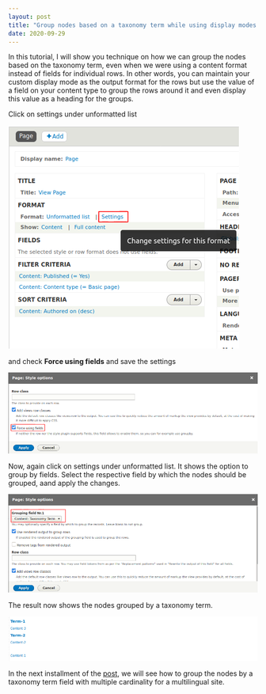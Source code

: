 ```yaml
---
layout: post
title: "Group nodes based on a taxonomy term while using display modes in views Part-1"
date: 2020-09-29
---
```

In this tutorial, I will show you technique on how we can group the nodes based on the taxonomy term, even when we were using a content format instead of fields for individual rows. In other words, you can maintain your custom display mode as the output format for the rows but use the value of a field on your content type to group the rows around it and even display this value as a heading for the groups.

Click on settings under unformatted list

![view-settings](/blog-29-sep/view-setting-1.png)

and check **Force using fields** and save the settings

![force-using-fields](/blog-29-sep/view-setting-2.png)

Now, again click on settings under unformatted list. It shows the option to group by fields. Select the respective field by which the nodes should be 
grouped, aand apply the changes.

![group-field](/blog-29-sep/view-setting-3.png)

The result now shows the nodes grouped by a taxonomy term.

![group-result](/blog-29-sep/view-setting-4.png)

In the next installment of the [post](https://prethiee.github.io/blog/2020/10/13/grouping-nodes-view-mode-2), we will see how to group the nodes by a taxonomy term field with multiple cardinality for a multilingual site.
